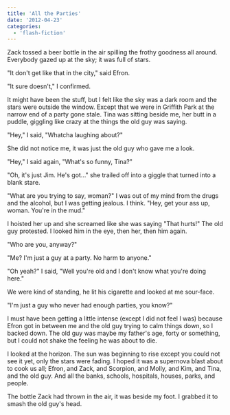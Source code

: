 ```yaml
---
title: 'All the Parties'
date: '2012-04-23'
categories:
  - 'flash-fiction'
---
```


Zack tossed a beer bottle in the air spilling the frothy goodness all around.
Everybody gazed up at the sky; it was full of stars.

<!-- truncate -->

"It don't get like that in the city," said Efron.

"It sure doesn't," I confirmed.

It might have been the stuff, but I felt like the sky was a dark room and the
stars were outside the window. Except that we were in Griffith Park at the
narrow end of a party gone stale. Tina was sitting beside me, her butt in a
puddle, giggling like crazy at the things the old guy was saying.

"Hey," I said, "Whatcha laughing about?"

She did not notice me, it was just the old guy who gave me a look.

"Hey," I said again, "What's so funny, Tina?"

"Oh, it's just Jim. He's got..." she trailed off into a giggle that turned into
a blank stare.

"What are you trying to say, woman?" I was out of my mind from the drugs and the
alcohol, but I was getting jealous. I think. "Hey, get your ass up, woman.
You're in the mud."

I hoisted her up and she screamed like she was saying "That hurts!" The old guy
protested. I looked him in the eye, then her, then him again.

"Who are you, anyway?"

"Me? I'm just a guy at a party. No harm to anyone."

"Oh yeah?" I said, "Well you're old and I don't know what you're doing here."

We were kind of standing, he lit his cigarette and looked at me sour-face.

"I'm just a guy who never had enough parties, you know?"

I must have been getting a little intense (except I did not feel I was) because
Efron got in between me and the old guy trying to calm things down, so I backed
down. The old guy was maybe my father's age, forty or something, but I could not
shake the feeling he was about to die.

I looked at the horizon. The sun was beginning to rise except you could not see
it yet, only the stars were fading. I hoped it was a supernova blast about to
cook us all; Efron, and Zack, and Scorpion, and Molly, and Kim, and Tina, and
the old guy. And all the banks, schools, hospitals, houses, parks, and people.

The bottle Zack had thrown in the air, it was beside my foot. I grabbed it to
smash the old guy's head.
